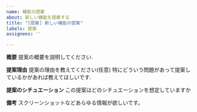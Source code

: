```yaml
---
name: 機能の提案
about: 新しい機能を提案する
title: "[提案] 新しい機能の提案"
labels: 提案
assignees: ''

---
```


**概要**
提案の概要を説明してください.

**提案理由**
提案の理由を教えてください(任意)
特にどういう問題があって提案しているかがあれば教えてほしいです.

**提案のシチュエーション**
この提案はどのシチュエーションを想定していますか

**備考**
スクリーンショットなどあらゆる情報が欲しいです。
